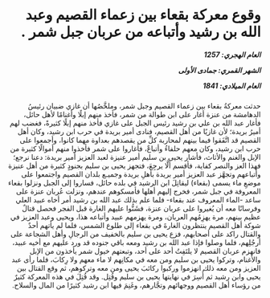 <h1 dir="rtl">وقوع معركة بقعاء بين زعماء القصيم وعبد الله بن رشيد وأتباعه من عربان جبل شمر .</h1>

<h5 dir="rtl">العام الهجري:  1257

الشهر القمري: جمادى الأولى

العام الميلادي: 1841</h5>

<p dir="rtl">حدثت معركةُ بقعاء بين زعماء القصيم وجبل شمر، وملخَّصُها أن غازي ضبيان رئيسُ الدهامشة من عنزة أغار على ابن طوالة من شمر، فأخذ منهم إبلًا وأغنامًا لأهل حائل، فأغار عبد الله بن علي بن رشيد رئيس الجبل على غازي فأخذ منهم إبلًا كثيرةً، فغضب لهم أميرُ بريدة؛ لأن غازيًا من أهل القصيم، فنادى أمير بريدة في حرب ابن رشيد، وكان أهل القصيم قد اتَّفَقوا فيما بينهم لمحاربة كلِّ من يقصدهم بعداوة مهما كانوا، وأجمعوا على حرب ابن رشيد، وكان معهم حلفاءُ وأتباعٌ، فأغاروا على شمر فأخذوا منهم أموالًا كثيرة من الإبل والغنم والأثاث، فأشار يحيى بن سليم أمير عنيزة لعبد العزيز أمير بريدة: دعنا نرجع؛ فهذا العز والنصر كفاية، فأقسم ألَّا يرجِعَ، فتجهز يحيى بن سليم بجنودٍ كثيرة من أهل عنيزة وأتباعهم وتجهَّز عبد العزيز أمير بريدة بأهلِ بريدة وجميـع بلدان القصيم واجتمعوا على موضعِ ماء يسمى (بقعاء) ليقاتِلَ ابن الرشيد في بلده حائل، فساروا إلى الجبل ونزلوا بقعاء المعروفة في جبل شمر، فخرج إليهم أهلها فأمسكوهم عندهم، ونزلت عُربان عنزة على ساعد -الماء المعروف عند بقعاء- فلما علم بذلك عبد الله بن رشيد أمر أخاه عبيد العلي وفرسانًا معه أن يُغيروا على عربان عنزة، فشَنُّوا عليهم الغارة قبل الفجر فحصل قتالٌ عظيم بينهم، مرة يهزِمُهم العربان، ومرة يهزمهم عبيد وأتباعه هذا، ويحيى وعبد العزيز في شوكة أهل القصيم ينتظرون الغارةَ في بقعاء إلى طلوع الشمس، فلما لم يأتهم أحدٌ والقتال راكد على أصحابهم، فزع يحيى بن سليم بالخفيف من الرجالِ وأهل الشجاعة على أرجُلِهم، فلما وصلوا فإذا عبد الله بن رشيد ومعه باقي جنوده قد ورد عليهم مع أخيه عبيد، فانهزم عربان القصيم لا يلتَفِتُ أحد على أحد، وتبعتهم خيول شمر يأخذون من الإبل والأغنام، وتركوا يحيى بن سليم ومن معه في مكانِهم لا ماء معهم ولا رِكابَ، فلما رأى عبد العزيز ومن معه ذلك انهزموا وركبوا ركائبَ يحيى ومن معه وتركوهم، ثم وقع القتال بين يحيى وابن رشيد ثم أُسِرَ في نهايتها يحيى بن سليم وقُتِل. وقد قُتِلَ في هذه المعركة كثيرٌ من رؤساء أهل القصيم ووجهائهم وتجَّارهم، وغَنِمَ فيها ابن رشيد كثيرًا من المال والسلاح.</p></br>
